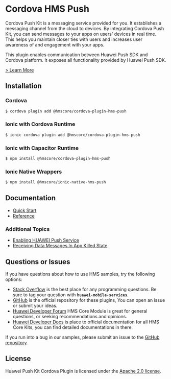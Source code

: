 # Cordova HMS Push

Cordova Push Kit is a messaging service provided for you. It establishes a messaging channel from
the cloud to devices. By integrating Cordova Push Kit, you can send messages to your apps on users'
devices in real time. This helps you maintain closer ties with users and increases user awareness of
and engagement with your apps.

This plugin enables communication between Huawei Push SDK and Cordova platform. It exposes all
functionality provided by Huawei Push SDK.

[> Learn More](https://developer.huawei.com/consumer/en/doc/development/HMS-Plugin-Guides/introduction-0000001050136388?ha_source=hms1)

## Installation

### Cordova

```bash
$ cordova plugin add @hmscore/cordova-plugin-hms-push
```

### Ionic with Cordova Runtime

```bash
$ ionic cordova plugin add @hmscore/cordova-plugin-hms-push
```

### Ionic with Capacitor Runtime

```bash
$ npm install @hmscore/cordova-plugin-hms-push
```

### Ionic Native Wrappers

```bash
$ npm install @hmscore/ionic-native-hms-push
```

## Documentation

- [Quick Start](https://developer.huawei.com/consumer/en/doc/development/HMS-Plugin-Guides/prepare-dev-env-0000001050138343?ha_source=hms1)
- [Reference](https://developer.huawei.com/consumer/en/doc/development/HMS-Plugin-References/overview-0000001050136582?ha_source=hms1)

### Additional Topics

- [Enabling HUAWEI Push Service](https://developer.huawei.com/consumer/en/doc/development/HMS-Plugin-Guides/config-agc-0000001050136396#EN-US_TOPIC_0000001050136396__section7787102592217?ha_source=hms1)
- [Receiving Data Messages In App Killed State](https://developer.huawei.com/consumer/en/doc/development/HMS-Plugin-Guides/receiving-data-messages-at-app-killed-state-0000001058644809?ha_source=hms1)

## Questions or Issues

If you have questions about how to use HMS samples, try the following options:

- [Stack Overflow](https://stackoverflow.com/questions/tagged/huawei-mobile-services) is the best
  place for any programming questions. Be sure to tag your question
  with **`huawei-mobile-services`**.
- [GitHub](https://github.com/HMS-Core/hms-cordova-plugin) is the official repository for these
  plugins, You can open an issue or submit your ideas.
- [Huawei Developer Forum](https://forums.developer.huawei.com/forumPortal/en/home?fid=0101187876626530001&ha_source=hms1)
  HMS Core Module is great for general questions, or seeking recommendations and opinions.
- [Huawei Developer Docs](https://developer.huawei.com/consumer/en/doc/overview/HMS-Core-Plugin?ha_source=hms1)
  is place to official documentation for all HMS Core Kits, you can find detailed documentations in
  there.

If you run into a bug in our samples, please submit an issue to
the [GitHub repository](https://github.com/HMS-Core/hms-cordova-plugin).

## License

Huawei Push Kit Cordova Plugin is licensed under the [Apache 2.0 license](LICENSE).
